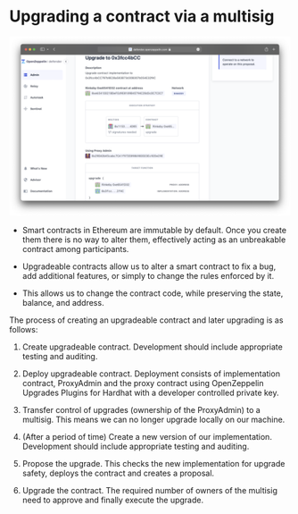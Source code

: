 # Upgrading a contract via a multisig

![](multisig.png)

- Smart contracts in Ethereum are immutable by default. Once you create them there is no way to alter them, effectively acting as an unbreakable contract among participants.

- Upgradeable contracts allow us to alter a smart contract to fix a bug, add additional features, or simply to change the rules enforced by it.

- This allows us to change the contract code, while preserving the state, balance, and address.



The process of creating an upgradeable contract and later upgrading is as follows:

1. Create upgradeable contract. Development should include appropriate testing and auditing.

2. Deploy upgradeable contract. Deployment consists of implementation contract, ProxyAdmin and the proxy contract using OpenZeppelin Upgrades Plugins for Hardhat with a developer controlled private key.

3. Transfer control of upgrades (ownership of the ProxyAdmin) to a multisig. This means we can no longer upgrade locally on our machine.

4. (After a period of time) Create a new version of our implementation. Development should include appropriate testing and auditing.

5. Propose the upgrade. This checks the new implementation for upgrade safety, deploys the contract and creates a proposal.

6. Upgrade the contract. The required number of owners of the multisig need to approve and finally execute the upgrade.
